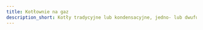 ```yaml
---
title: Kotłownie na gaz
description_short: Kotły tradycyjne lub kondensacyjne, jedno- lub dwufunkcyjne.
---
```

